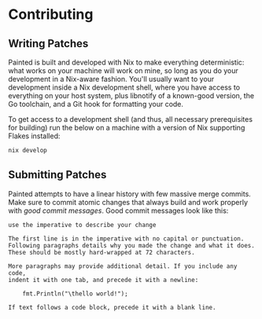 # Contributing

## Writing Patches
Painted is built and developed with Nix to make everything deterministic: what
works on your machine will work on mine, so long as you do your development in
a Nix-aware fashion. You'll usually want to your development inside a Nix
development shell, where you have access to everything on your host system, plus
libnotify of a known-good version, the Go toolchain, and a Git hook for
formatting your code.

To get access to a development shell (and thus, all necessary prerequisites for
building) run the below on a machine with a version of Nix supporting Flakes
installed:

```bash
nix develop
```

## Submitting Patches
Painted attempts to have a linear history with few massive merge commits. Make
sure to commit atomic changes that always build and work properly with *good
commit messages*. Good commit messages look like this:

```
use the imperative to describe your change

The first line is in the imperative with no capital or punctuation.
Following paragraphs details why you made the change and what it does.
These should be mostly hard-wrapped at 72 characters.

More paragraphs may provide additional detail. If you include any code,
indent it with one tab, and precede it with a newline:

	fmt.Println("\thello world!");

If text follows a code block, precede it with a blank line.
```

